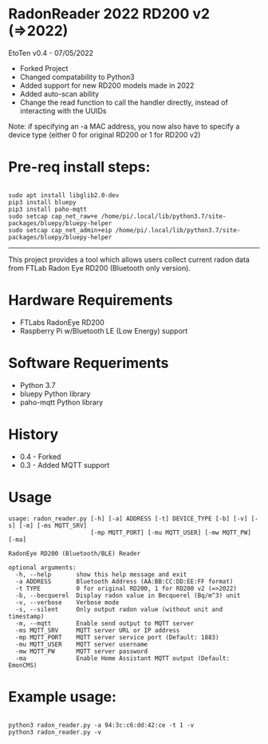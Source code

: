 # RadonReader 2022 RD200 v2 (=>2022)


EtoTen v0.4 - 07/05/2022
- Forked Project
- Changed compatability to Python3 
- Added support for new RD200 models made in 2022
- Added auto-scan ability 
- Change the read function to call the handler directly, instead of interacting with the UUIDs

Note: if specifying an -a MAC address, you now also have to specify a device type (either 0 for original RD200 or 1 for RD200 v2)


# Pre-req install steps:

<pre><code>
sudo apt install libglib2.0-dev
pip3 install bluepy
pip3 install paho-mqtt
sudo setcap cap_net_raw+e /home/pi/.local/lib/python3.7/site-packages/bluepy/bluepy-helper
sudo setcap cap_net_admin+eip /home/pi/.local/lib/python3.7/site-packages/bluepy/bluepy-helper
</pre></code>


------------

This project provides a tool which allows users collect current radon data from FTLab Radon Eye RD200 (Bluetooth only version).


# Hardware Requirements
- FTLabs RadonEye RD200 
- Raspberry Pi w/Bluetooth LE (Low Energy) support


# Software Requeriments
- Python 3.7
- bluepy Python library
- paho-mqtt Python library

# History
- 0.4 - Forked
- 0.3 - Added MQTT support


# Usage
<pre><code>usage: radon_reader.py [-h] [-a] ADDRESS [-t] DEVICE_TYPE [-b] [-v] [-s] [-m] [-ms MQTT_SRV]
                       [-mp MQTT_PORT] [-mu MQTT_USER] [-mw MQTT_PW] [-ma]

RadonEye RD200 (Bluetooth/BLE) Reader

optional arguments:
  -h, --help       show this help message and exit
  -a ADDRESS       Bluetooth Address (AA:BB:CC:DD:EE:FF format)
  -t TYPE          0 for original RD200, 1 for RD200 v2 (=>2022)
  -b, --becquerel  Display radon value in Becquerel (Bq/m^3) unit
  -v, --verbose    Verbose mode
  -s, --silent     Only output radon value (without unit and timestamp)
  -m, --mqtt       Enable send output to MQTT server
  -ms MQTT_SRV     MQTT server URL or IP address
  -mp MQTT_PORT    MQTT server service port (Default: 1883)
  -mu MQTT_USER    MQTT server username
  -mw MQTT_PW      MQTT server password
  -ma              Enable Home Assistant MQTT output (Default: EmonCMS)</code></pre>

# Example usage:
<pre><code>
python3 radon_reader.py -a 94:3c:c6:dd:42:ce -t 1 -v
python3 radon_reader.py -v
</pre></code>
